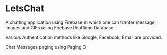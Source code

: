 # LetsChat
A chatting application using Firebase in which one can tranfer message, images and GIFs using Firebase Real time Database.

Various Authentication methods like Google, Facebook, Email are provided.

Chat Messeges paging using Paging 3
